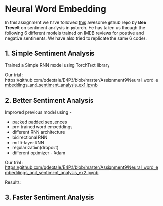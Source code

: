 
# Neural Word Embedding
In this assignment we have followed [this](https://github.com/bentrevett/pytorch-sentiment-analysis) awesome github repo by <b>Ben Trevett</b> on sentiment analysis in pytorch.
He has taken us through the following 6 different models trained on IMDB reviews for positive and negative sentiments. We have also tried to replicate the same 6 codes.

## 1. Simple Sentiment Analysis
Trained a Simple RNN model using TorchText library

Our trial : https://github.com/gdeotale/E4P2/blob/master/Assignment9/Neural_word_embeddings_and_sentiment_analysis_ex1.ipynb 

## 2. Better Sentiment Analysis
Improved previous model using -
  - packed padded sequences
  - pre-trained word embeddings
  - different RNN architecture
  - bidirectional RNN
  - multi-layer RNN
  - regularization(dropout)
  - different optimizer - Adam

Our trial : https://github.com/gdeotale/E4P2/blob/master/Assignment9/Neural_word_embeddings_and_sentiment_analysis_ex2.ipynb

Results:

## 3. Faster Sentiment Analysis
